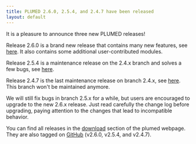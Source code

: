 ```yaml
---
title: PLUMED 2.6.0, 2.5.4, and 2.4.7 have been released 
layout: default
---
```


It is a pleasure to announce three new PLUMED releases!

Release 2.6.0 is a brand new release that contains many new features, see [here](https://www.plumed.org/doc-v2.6/user-doc/html/_c_h_a_n_g_e_s-2-6.html). It also contains some additional user-contributed modules.

Release 2.5.4 is a maintenance release on the 2.4.x branch and solves a few bugs, see [here](https://www.plumed.org/doc-v2.5/user-doc/html/_c_h_a_n_g_e_s-2-5.html).

Release 2.4.7 is the last maintenance release on branch 2.4.x, see [here](https://www.plumed.org/doc-v2.4/user-doc/html/_c_h_a_n_g_e_s-2-4.html). This branch won't be maintained anymore.

We will still fix bugs in branch 2.5.x for a while, but users are encouraged to upgrade to the new 2.6.x release. Just read carefully the change log before upgrading, paying attention to the changes that lead to incompatible behavior.

You can find all releases in the [download](/download.html) section of the plumed webpage. They are also tagged on [GitHub](https://github.com/plumed/plumed2) (v2.6.0, v2.5.4, and v2.4.7).
